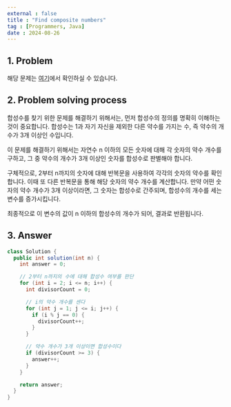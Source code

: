 ```yaml
---
external : false
title : "Find composite numbers"
tag : [Programmers, Java]
date : 2024-08-26
---
```


## 1. Problem

해당 문제는 [여기](https://school.programmers.co.kr/learn/courses/30/lessons/120846)에서 확인하실 수 있습니다.

## 2. Problem solving process

합성수를 찾기 위한 문제를 해결하기 위해서는, 먼저 합성수의 정의를 명확히 이해하는 것이 중요합니다. 합성수는 1과 자기 자신을 제외한 다른 약수를 가지는 수, 즉 약수의 개수가 3개 이상인 수입니다.

이 문제를 해결하기 위해서는 자연수 n 이하의 모든 숫자에 대해 각 숫자의 약수 개수를 구하고, 그 중 약수의 개수가 3개 이상인 숫자를 합성수로 판별해야 합니다.

구체적으로, 2부터 n까지의 숫자에 대해 반복문을 사용하여 각각의 숫자의 약수를 확인합니다. 이때 또 다른 반복문을 통해 해당 숫자의 약수 개수를 계산합니다. 만약 어떤 숫자의 약수 개수가 3개 이상이라면, 그 숫자는 합성수로 간주되며, 합성수의 개수를 세는 변수를 증가시킵니다.

최종적으로 이 변수의 값이 n 이하의 합성수의 개수가 되어, 결과로 반환됩니다.

## 3. Answer

```java
class Solution {
  public int solution(int n) {
    int answer = 0;

    // 2부터 n까지의 수에 대해 합성수 여부를 판단
    for (int i = 2; i <= n; i++) {
      int divisorCount = 0;

      // i의 약수 개수를 센다
      for (int j = 1; j <= i; j++) {
        if (i % j == 0) {
          divisorCount++;
        }
      }

      // 약수 개수가 3개 이상이면 합성수이다
      if (divisorCount >= 3) {
        answer++;
      }
    }

    return answer;
  }
}
```
